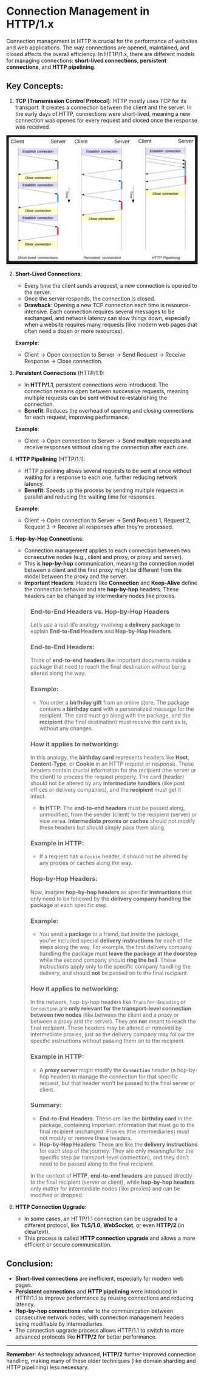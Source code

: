 # Connection Management in HTTP/1.x

Connection management in HTTP is crucial for the performance of websites and web applications. The way connections are opened, maintained, and closed affects the overall efficiency. In HTTP/1.x, there are different models for managing connections: **short-lived connections**, **persistent connections**, and **HTTP pipelining**.

## Key Concepts:
1. **TCP (Transmission Control Protocol)**: HTTP mostly uses TCP for its transport. It creates a connection between the client and the server. In the early days of HTTP, connections were short-lived, meaning a new connection was opened for every request and closed once the response was received.

<img src="images/http_conn_models.png" alt="http_connection_methods">

2. **Short-Lived Connections**:
   - Every time the client sends a request, a new connection is opened to the server.
   - Once the server responds, the connection is closed.
   - **Drawback**: Opening a new TCP connection each time is resource-intensive. Each connection requires several messages to be exchanged, and network latency can slow things down, especially when a website requires many requests (like modern web pages that often need a dozen or more resources).

   **Example**: 
   - Client -> Open connection to Server -> Send Request -> Receive Response -> Close connection.

3. **Persistent Connections** (HTTP/1.1):
   - In **HTTP/1.1**, persistent connections were introduced. The connection remains open between successive requests, meaning multiple requests can be sent without re-establishing the connection.
   - **Benefit**: Reduces the overhead of opening and closing connections for each request, improving performance.

   **Example**: 
   - Client -> Open connection to Server -> Send multiple requests and receive responses without closing the connection after each one.

4. **HTTP Pipelining** (HTTP/1.1):
   - HTTP pipelining allows several requests to be sent at once without waiting for a response to each one, further reducing network latency.
   - **Benefit**: Speeds up the process by sending multiple requests in parallel and reducing the waiting time for responses.

   **Example**:
   - Client -> Open connection to Server -> Send Request 1, Request 2, Request 3 -> Receive all responses after they’re processed.

5. **Hop-by-Hop Connections**:
   - Connection management applies to each connection between two consecutive nodes (e.g., client and proxy, or proxy and server).
   - This is **hop-by-hop** communication, meaning the connection model between a client and the first proxy might be different from the model between the proxy and the server.
   - **Important Headers**: Headers like **Connection** and **Keep-Alive** define the connection behavior and are **hop-by-hop** headers. These headers can be changed by intermediary nodes like proxies.

    > ### End-to-End Headers vs. Hop-by-Hop Headers
    > 
    > Let’s use a real-life analogy involving a **delivery package** to explain **End-to-End Headers** and **Hop-by-Hop Headers**.
    > 
    > ### End-to-End Headers:
    > Think of **end-to-end headers** like important documents inside a package that need to reach the final destination without being altered along the way.
    > 
    > ### Example:
    > - You order a **birthday gift** from an online store. The package contains a **birthday card** with a personalized message for the recipient. The card must go along with the package, and the **recipient** (the final destination) must receive the card as is, without any changes.
    > 
    > ### How it applies to networking:
    > In this analogy, the **birthday card** represents headers like **Host**, **Content-Type**, or **Cookie** in an HTTP request or response. These headers contain crucial information for the recipient (the server or the client) to process the request properly. The card (header) should not be altered by any **intermediate handlers** (like post offices or delivery companies), and the **recipient** must get it intact.
    > 
    > - **In HTTP**: The **end-to-end headers** must be passed along, unmodified, from the sender (client) to the recipient (server) or vice versa. **Intermediate proxies or caches** should not modify these headers but should simply pass them along.
    > 
    > ### Example in HTTP:
    > - If a request has a `Cookie` header, it should not be altered by any proxies or caches along the way.
    > 
    > ### Hop-by-Hop Headers:
    > Now, imagine **hop-by-hop headers** as specific **instructions** that only need to be followed by the **delivery company handling the package** at each specific step.
    > 
    > ### Example:
    > - You send a **package** to a friend, but inside the package, you’ve included special **delivery instructions** for each of the steps along the way. For example, the first delivery company handling the package must **leave the package at the doorstep** while the second company should **ring the bell**. These instructions apply only to the specific company handling the delivery, and should **not** be passed on to the final recipient.
    > 
    > ### How it applies to networking:
    > In the network, hop-by-hop headers like `Transfer-Encoding` or `Connection` are **only relevant for the transport-level connection between two nodes** (like between the client and a proxy or between a proxy and the server). They are **not** meant to reach the final recipient. These headers may be altered or removed by intermediate proxies, just as the delivery company may follow the specific instructions without passing them on to the recipient.
    > 
    > ### Example in HTTP:
    > - A **proxy server** might modify the **`Connection`** header (a hop-by-hop header) to manage the connection for that specific request, but that header won't be passed to the final server or client.
    > 
    > ### Summary:
    > - **End-to-End Headers**: These are like the **birthday card** in the package, containing important information that must go to the final recipient unchanged. Proxies (the intermediaries) must not modify or remove these headers.
    > - **Hop-by-Hop Headers**: These are like the **delivery instructions** for each step of the journey. They are only meaningful for the specific step (or transport-level connection), and they don’t need to be passed along to the final recipient.
    > 
    > In the context of **HTTP**, **end-to-end headers** are passed directly to the final recipient (server or client), while **hop-by-hop headers** only matter for intermediate nodes (like proxies) and can be modified or dropped.


6. **HTTP Connection Upgrade**:
   - In some cases, an HTTP/1.1 connection can be upgraded to a different protocol, like **TLS/1.0**, **WebSocket**, or even **HTTP/2** (in cleartext).
   - This process is called **HTTP connection upgrade** and allows a more efficient or secure communication.

## Conclusion:
- **Short-lived connections** are inefficient, especially for modern web pages.
- **Persistent connections** and **HTTP pipelining** were introduced in HTTP/1.1 to improve performance by reusing connections and reducing latency.
- **Hop-by-hop connections** refer to the communication between consecutive network nodes, with connection management headers being modifiable by intermediaries.
- The connection upgrade process allows HTTP/1.1 to switch to more advanced protocols like **HTTP/2** for better performance.

---
**Remember**: As technology advanced, **HTTP/2** further improved connection handling, making many of these older techniques (like domain sharding and HTTP pipelining) less necessary.


